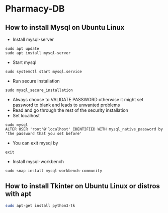# Pharmacy-DB

## How to install Mysql on Ubuntu Linux
- Install mysql-server
``` 
sudo apt update
sudo apt install mysql-server
```
- Start mysql
```
sudo systemctl start mysql.service
```
- Run secure installation
```
sudo mysql_secure_installation
```
- Always choose to VALIDATE PASSWORD otherwise it might set password to blank and leads to unwanted problems
- Read and go through the rest of the security installation 
- Set localhost
```
sudo mysql
ALTER USER 'root'@'localhost' IDENTIFIED WITH mysql_native_password by 'the password that you set before'
```
- You can exit mysql by
```
exit
```
- Install mysql-workbench
```
sudo snap install mysql-workbench-community
```
## How to install Tkinter on Ubuntu Linux or distros with apt

```bash
sudo apt-get install python3-tk
